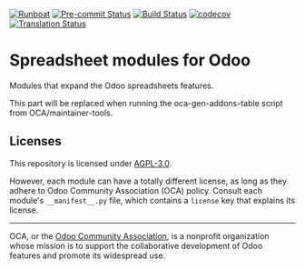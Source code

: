
[![Runboat](https://img.shields.io/badge/runboat-Try%20me-875A7B.png)](https://runboat.odoo-community.org/builds?repo=OCA/spreadsheet&target_branch=16.0)
[![Pre-commit Status](https://github.com/OCA/spreadsheet/actions/workflows/pre-commit.yml/badge.svg?branch=16.0)](https://github.com/OCA/spreadsheet/actions/workflows/pre-commit.yml?query=branch%3A16.0)
[![Build Status](https://github.com/OCA/spreadsheet/actions/workflows/test.yml/badge.svg?branch=16.0)](https://github.com/OCA/spreadsheet/actions/workflows/test.yml?query=branch%3A16.0)
[![codecov](https://codecov.io/gh/OCA/spreadsheet/branch/16.0/graph/badge.svg)](https://codecov.io/gh/OCA/spreadsheet)
[![Translation Status](https://translation.odoo-community.org/widgets/spreadsheet-16-0/-/svg-badge.svg)](https://translation.odoo-community.org/engage/spreadsheet-16-0/?utm_source=widget)

<!-- /!\ do not modify above this line -->

# Spreadsheet modules for Odoo

Modules that expand the Odoo spreadsheets features.

<!-- /!\ do not modify below this line -->

<!-- prettier-ignore-start -->

[//]: # (addons)

This part will be replaced when running the oca-gen-addons-table script from OCA/maintainer-tools.

[//]: # (end addons)

<!-- prettier-ignore-end -->

## Licenses

This repository is licensed under [AGPL-3.0](LICENSE).

However, each module can have a totally different license, as long as they adhere to Odoo Community Association (OCA)
policy. Consult each module's `__manifest__.py` file, which contains a `license` key
that explains its license.

----
OCA, or the [Odoo Community Association](http://odoo-community.org/), is a nonprofit
organization whose mission is to support the collaborative development of Odoo features
and promote its widespread use.
